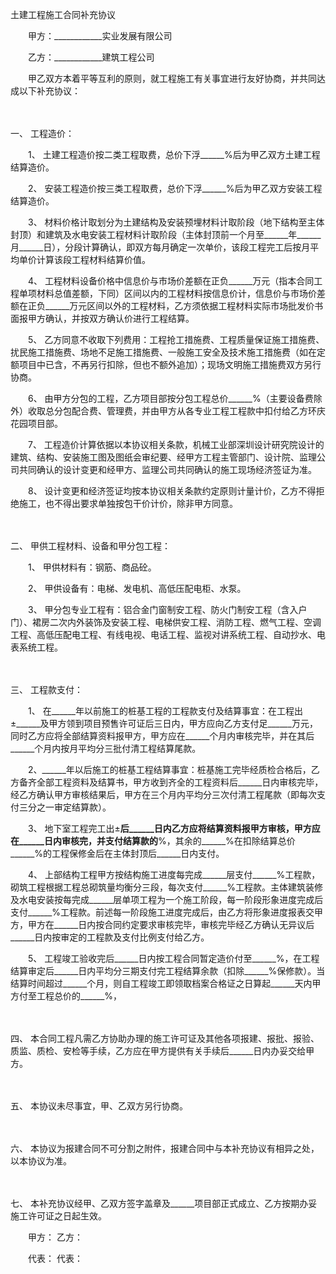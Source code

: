 



土建工程施工合同补充协议



 

　　甲方：____________实业发展有限公司

　　乙方：____________建筑工程公司　　

　　甲乙双方本着平等互利的原则，就工程施工有关事宜进行友好协商，并共同达成以下补充协议：

　　

一、
工程造价：　　

　　1、 土建工程造价按二类工程取费，总价下浮______%后为甲乙双方土建工程结算造价。　　

　　2、 安装工程造价按三类工程取费，总价下浮______%后为甲乙双方安装工程结算造价。　　

　　3、 材料价格计取划分为土建结构及安装预埋材料计取阶段（地下结构至主体封顶）和建筑及水电安装工程材料计取阶段（主体封顶前一个月至______年______月______日），分段计算确认，即双方每月确定一次单价，该段工程完工后按月平均单价计算该段工程材料结算价值。　　

　　4、 工程材料设备价格中信息价与市场价差额在正负______万元（指本合同工程单项材料总值差额，下同）区间以内的工程材料按信息价计，信息价与市场价差额在正负______万元区间以外的工程材料，乙方须依据工程材料实际市场批发价书面报甲方确认，并按双方确认价进行工程结算。　　

　　5、 乙方同意不收取下列费用：工程抢工措施费、工程质量保证施工措施费、扰民施工措施费、场地不足施工措施费、一般施工安全及技术施工措施费（如在定额项目中已含，不再另行扣除，但也不额外追加）；现场文明施工措施费双方另行协商。　　

　　6、 由甲方分包的工程，乙方项目部按分包工程总价______%（主要设备费除外）收取总分包配合费、管理费，并由甲方从各专业工程工程款中扣付给乙方环庆花园项目部。　　

　　7、 工程造价计算依据以本协议相关条款，机械工业部深圳设计研究院设计的建筑、结构、安装施工图及图纸会审纪要、经甲方工程主管部门、设计院、监理公司共同确认的设计变更和经甲方、监理公司共同确认的施工现场经济签证为准。　　

　　8、 设计变更和经济签证均按本协议相关条款约定原则计量计价，乙方不得拒绝施工，也不得出要求单独按包干价计价，除非甲方同意。

　　

二、
甲供工程材料、设备和甲分包工程：　　

　　1、 甲供材料有：钢筋、商品砼。　　

　　2、 甲供设备有：电梯、发电机、高低压配电柜、水泵。　　

　　3、 甲分包专业工程有：铝合金门窗制安工程、防火门制安工程（含入户门）、裙房二次内外装饰及安装工程、电梯供安工程、消防工程、燃气工程、空调工程、高低压配电工程、有线电视、电话工程、监视对讲系统工程、自动抄水、电表系统工程。

　　

三、
工程款支付：　　

　　1、 在______年以前施工的桩基工程的工程款支付及结算事宜：在工程出±______及甲方领到项目预售许可证后三日内，甲方应向乙方支付足______万元，同时乙方应将全部结算资料报甲方，甲方应在______个月内审核完毕，并在其后______个月内按月平均分三批付清工程结算尾款。　　

　　2、______年以后施工的桩基工程结算事宜：桩基施工完毕经质检合格后，乙方备齐全部工程资料及结算书，甲方收到齐全的工程资料后______日内审核完毕，经乙方确认甲方审核结果后，甲方在三个月内平均分三次付清工程尾款（即每次支付三分之一审定结算款）。　　

　　3、 地下室工程完工出±______后______日内乙方应将结算资料报甲方审核，甲方应在______日内审核完，并支付结算款的______%，其余的______%在扣除结算总价______%的工程保修金后在主体封顶后______日内支付。　　

　　4、 上部结构工程甲方按结构施工进度每完成______层支付______%工程款，砌筑工程根据工程总砌筑量均衡分三段，每次支付______%工程款。主体建筑装修及水电安装按每完成______层单项工程为一个施工阶段，每一阶段形象进度完成后支付______%工程款。前述每一阶段施工进度完成后，由乙方将形象进度报表交甲方，甲方在______日内按合同约定要求审核完毕，审核完毕经乙方确认无异议后______日内按审定的工程款及支付比例支付给乙方。　　

　　5、 工程竣工验收完后______日内按工程合同暂定造价付至______%，在工程结算审定后______日内平均分三期支付完工程结算余款（扣除______%保修款）。当结算时间超过______个月，则自工程竣工即领取档案合格证之日算起______天内甲方付至工程总价的______%，

　　

四、
本合同工程凡需乙方协助办理的施工许可证及其他各项报建、报批、报验、质监、质检、安检等手续，乙方应在甲方提供有关手续后______日内办妥交给甲方。

　　

五、
本协议未尽事宜，甲、乙双方另行协商。

　　

六、
本协议为报建合同不可分割之附件，报建合同中与本补充协议有相异之处，以本协议为准。

　　

七、
本补充协议经甲、乙双方签字盖章及______项目部正式成立、乙方按期办妥施工许可证之日起生效。　　　　

　　甲方： 乙方：　　

　　代表： 代表：

　　